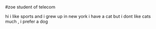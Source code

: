 #zoe 
student of telecom 

hi i like sports and i grew up in new york i have a cat but i dont like cats much , i prefer a dog 
